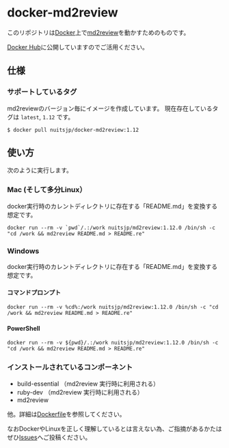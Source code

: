 # docker-md2review

このリポジトリは[Docker](https://www.docker.com/)上で[md2review](https://github.com/takahashim/md2review)を動かすためのものです。

[Docker Hub](https://hub.docker.com/r/nuitsjp/docker-md2review/)に公開していますのでご活用ください。

## 仕様

### サポートしているタグ

md2reviewのバージョン毎にイメージを作成しています。
現在存在しているタグは `latest`, `1.12` です。

```
$ docker pull nuitsjp/docker-md2review:1.12
```

## 使い方

次のように実行します。

### Mac (そして多分Linux）

docker実行時のカレントディレクトリに存在する「README.md」を変換する想定です。

```
docker run --rm -v `pwd`/.:/work nuitsjp/md2review:1.12.0 /bin/sh -c "cd /work && md2review README.md > README.re"
```

### Windows

docker実行時のカレントディレクトリに存在する「README.md」を変換する想定です。

#### コマンドプロンプト

```
docker run --rm -v %cd%:/work nuitsjp/md2review:1.12.0 /bin/sh -c "cd /work && md2review README.md > README.re"
```

#### PowerShell

```
docker run --rm -v ${pwd}/.:/work nuitsjp/md2review:1.12.0 /bin/sh -c "cd /work && md2review README.md > README.re"
```

### インストールされているコンポーネント

* build-essential （md2review 実行時に利用される）
* ruby-dev （md2review 実行時に利用される）
* md2review

他。詳細は[Dockerfile](https://github.com/nuitsjp/docker-md2review/blob/master/Dockerfile)を参照してください。

なおDockerやLinuxを正しく理解しているとは言えない為、ご指摘があるかたはぜひ[Issues](https://github.com/nuitsjp/docker-md2review/issues)へご投稿ください。


